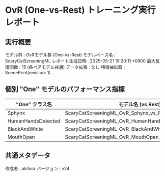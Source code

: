 # OvR (One-vs-Rest) トレーニング実行レポート

## 実行概要
モデル群         : OvRモデル群 (One-vs-Rest)
モデルベース名   : ScaryCatScreeningML
レポート生成日時   : 2025-05-21 19:20:11 +0900
最大反復回数     : 15 (各ペアモデル共通)
データ拡張       : なし
特徴抽出器       : ScenePrint(revision: 1)

## 個別 "One" モデルのパフォーマンス指標
| "One" クラス名 | モデル名 (vs Rest) | 検証正解率 | 再現率 | 適合率 |
|----------------|----------------------|--------------|----------|----------|
| Sphynx | ScaryCatScreeningML_OvR_Sphynx_vs_Rest_v24 | 9375.00% | 87.50% | 100.00% |
| HumanHandsDetected | ScaryCatScreeningML_OvR_HumanHandsDetected_vs_Rest_v24 | 8000.00% | 90.00% | 75.00% |
| BlackAndWhite | ScaryCatScreeningML_OvR_BlackAndWhite_vs_Rest_v24 | 8214.29% | 78.57% | 84.62% |
| MouthOpen | ScaryCatScreeningML_OvR_MouthOpen_vs_Rest_v24 | 7857.14% | 85.71% | 75.00% |

## 共通メタデータ
作成者            : akitora
バージョン        : v24